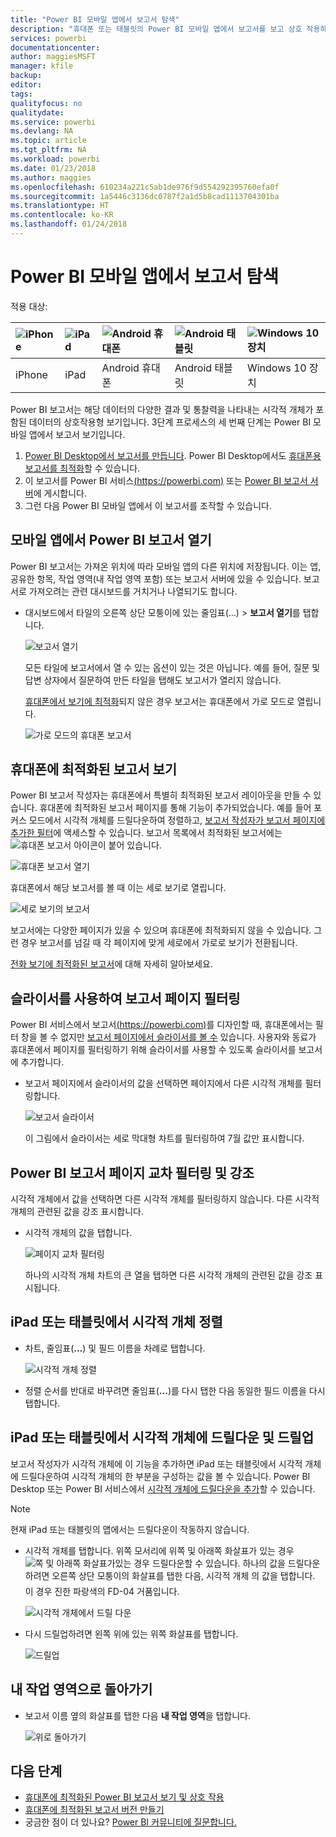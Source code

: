 ```yaml
---
title: "Power BI 모바일 앱에서 보고서 탐색"
description: "휴대폰 또는 태블릿의 Power BI 모바일 앱에서 보고서를 보고 상호 작용하는 방법에 대해 알아봅니다. Power BI 서비스 또는 Power BI Desktop에서 보고서를 만든 다음 모바일 앱에서 보고서와 상호 작용합니다. "
services: powerbi
documentationcenter: 
author: maggiesMSFT
manager: kfile
backup: 
editor: 
tags: 
qualityfocus: no
qualitydate: 
ms.service: powerbi
ms.devlang: NA
ms.topic: article
ms.tgt_pltfrm: NA
ms.workload: powerbi
ms.date: 01/23/2018
ms.author: maggies
ms.openlocfilehash: 610234a221c5ab1de976f9d554292395760efa0f
ms.sourcegitcommit: 1a5446c3136dc0787f2a1d5b8cad1113704301ba
ms.translationtype: HT
ms.contentlocale: ko-KR
ms.lasthandoff: 01/24/2018
---
```

# <a name="explore-reports-in-the-power-bi-mobile-apps"></a>Power BI 모바일 앱에서 보고서 탐색
적용 대상:

| ![iPhone](media/mobile-reports-in-the-mobile-apps/ios-logo-40-px.png) | ![iPad](media/mobile-reports-in-the-mobile-apps/ios-logo-40-px.png) | ![Android 휴대폰](media/mobile-reports-in-the-mobile-apps/android-logo-40-px.png) | ![Android 태블릿](media/mobile-reports-in-the-mobile-apps/android-logo-40-px.png) | ![Windows 10 장치](media/mobile-reports-in-the-mobile-apps/win-10-logo-40-px.png) |
|:--- |:--- |:--- |:--- |:--- |
| iPhone |iPad |Android 휴대폰 |Android 태블릿 |Windows 10 장치 |

Power BI 보고서는 해당 데이터의 다양한 결과 및 통찰력을 나타내는 시각적 개체가 포함된 데이터의 상호작용형 보기입니다. 3단계 프로세스의 세 번째 단계는 Power BI 모바일 앱에서 보고서 보기입니다.

1. [Power BI Desktop에서 보고서를 만듭니다](desktop-report-view.md). Power BI Desktop에서도 [휴대폰용 보고서를 최적화](mobile-apps-view-phone-report.md)할 수 있습니다. 
2. 이 보고서를 Power BI 서비스[(https://powerbi.com)](https://powerbi.com) 또는 [Power BI 보고서 서버](report-server/get-started.md)에 게시합니다.  
3. 그런 다음 Power BI 모바일 앱에서 이 보고서를 조작할 수 있습니다.

## <a name="open-a-power-bi-report-in-the-mobile-app"></a>모바일 앱에서 Power BI 보고서 열기
Power BI 보고서는 가져온 위치에 따라 모바일 앱의 다른 위치에 저장됩니다. 이는 앱, 공유한 항목, 작업 영역(내 작업 영역 포함) 또는 보고서 서버에 있을 수 있습니다. 보고서로 가져오려는 관련 대시보드를 거치거나 나열되기도 합니다.

* 대시보드에서 타일의 오른쪽 상단 모퉁이에 있는 줄임표(...) > **보고서 열기**를 탭합니다.
  
  ![보고서 열기](media/mobile-reports-in-the-mobile-apps/power-bi-android-open-report-tile.png)
  
  모든 타일에 보고서에서 열 수 있는 옵션이 있는 것은 아닙니다. 예를 들어, 질문 및 답변 상자에서 질문하여 만든 타일을 탭해도 보고서가 열리지 않습니다. 
  
  [휴대폰에서 보기에 최적화](mobile-reports-in-the-mobile-apps.md#view-reports-optimized-for-phones)되지 않은 경우 보고서는 휴대폰에서 가로 모드로 열립니다.
  
  ![가로 모드의 휴대폰 보고서](media/mobile-reports-in-the-mobile-apps/power-bi-iphone-report-landscape.png)

## <a name="view-reports-optimized-for-phones"></a>휴대폰에 최적화된 보고서 보기
Power BI 보고서 작성자는 휴대폰에서 특별히 최적화된 보고서 레이아웃을 만들 수 있습니다. 휴대폰에 최적화된 보고서 페이지를 통해 기능이 추가되었습니다. 예를 들어 포커스 모드에서 시각적 개체를 드릴다운하여 정렬하고, [보고서 작성자가 보고서 페이지에 추가한 필터](mobile-apps-view-phone-report.md#filter-the-report-page-on-a-phone)에 액세스할 수 있습니다. 보고서 목록에서 최적화된 보고서에는 ![휴대폰 보고서 아이콘](media/mobile-reports-in-the-mobile-apps/power-bi-phone-report-icon.png)이 붙어 있습니다.

![휴대폰 보고서 열기](media/mobile-reports-in-the-mobile-apps/power-bi-android-phone-report.png)

휴대폰에서 해당 보고서를 볼 때 이는 세로 보기로 열립니다.

![세로 보기의 보고서](media/mobile-reports-in-the-mobile-apps/07-power-bi-phone-report-portrait.png)

 보고서에는 다양한 페이지가 있을 수 있으며 휴대폰에 최적화되지 않을 수 있습니다. 그런 경우 보고서를 넘길 때 각 페이지에 맞게 세로에서 가로로 보기가 전환됩니다.

[전화 보기에 최적화된 보고서](mobile-apps-view-phone-report.md)에 대해 자세히 알아보세요.

## <a name="use-slicers-to-filter-a-report-page"></a>슬라이서를 사용하여 보고서 페이지 필터링
Power BI 서비스에서 보고서[(https://powerbi.com)](https://powerbi.com)를 디자인할 때, 휴대폰에서는 필터 창을 볼 수 없지만 [보고서 페이지에서 슬라이서를 볼 수](power-bi-visualization-slicers.md) 있습니다. 사용자와 동료가 휴대폰에서 페이지를 필터링하기 위해 슬라이서를 사용할 수 있도록 슬라이서를 보고서에 추가합니다.

* 보고서 페이지에서 슬라이서의 값을 선택하면 페이지에서 다른 시각적 개체를 필터링합니다.
  
  ![보고서 슬라이서](media/mobile-reports-in-the-mobile-apps/power-bi-android-tablet-report-slicer.png)
  
  이 그림에서 슬라이서는 세로 막대형 차트를 필터링하여 7월 값만 표시합니다.

## <a name="cross-filter-and-highlight-a-power-bi-report-page"></a>Power BI 보고서 페이지 교차 필터링 및 강조
시각적 개체에서 값을 선택하면 다른 시각적 개체를 필터링하지 않습니다. 다른 시각적 개체의 관련된 값을 강조 표시합니다.

* 시각적 개체의 값을 탭합니다.
  
  ![페이지 교차 필터링](media/mobile-reports-in-the-mobile-apps/power-bi-android-tablet-report-highlight.png)
  
  하나의 시각적 개체 차트의 큰 열을 탭하면 다른 시각적 개체의 관련된 값을 강조 표시됩니다. 

## <a name="sort-a-visual-on-an-ipad-or-a-tablet"></a>iPad 또는 태블릿에서 시각적 개체 정렬
* 차트, 줄임표(**...**) 및 필드 이름을 차례로 탭합니다.
  
   ![시각적 개체 정렬](media/mobile-reports-in-the-mobile-apps/power-bi-android-tablet-report-sort.png)
* 정렬 순서를 반대로 바꾸려면 줄임표(**...**)를 다시 탭한 다음 동일한 필드 이름을 다시 탭합니다.

## <a name="drill-down-and-up-in-a-visual-on-an-ipad-or-a-tablet"></a>iPad 또는 태블릿에서 시각적 개체에 드릴다운 및 드릴업
보고서 작성자가 시각적 개체에 이 기능을 추가하면 iPad 또는 태블릿에서 시각적 개체에 드릴다운하여 시각적 개체의 한 부분을 구성하는 값을 볼 수 있습니다. Power BI Desktop 또는 Power BI 서비스에서 [시각적 개체에 드릴다운을 추가](power-bi-visualization-drill-down.md)할 수 있습니다. 

> [!NOTE]
> 현재 iPad 또는 태블릿의 맵에서는 드릴다운이 작동하지 않습니다.
> 
> 

* 시각적 개체를 탭합니다. 위쪽 모서리에 위쪽 및 아래쪽 화살표가 있는 경우 ![쪽 및 아래쪽 화살표가](media/mobile-reports-in-the-mobile-apps/power-bi-mobile-drill-up-down.png)있는 경우 드릴다운할 수 있습니다. 하나의 값을 드릴다운하려면 오른쪽 상단 모퉁이의 화살표를 탭한 다음, 시각적 개체 &#151;의 값을 탭합니다. 이 경우 진한 파랑색의 FD-04 거품입니다.
  
  ![시각적 개체에서 드릴 다운](media/mobile-reports-in-the-mobile-apps/power-bi-mobile-drill-down-one.png)
* 다시 드릴업하려면 왼쪽 위에 있는 위쪽 화살표를 탭합니다.
  
  ![드릴업](media/mobile-reports-in-the-mobile-apps/power-bi-mobile-drill-up.png)

## <a name="go-back-to-my-workspace"></a>내 작업 영역으로 돌아가기
* 보고서 이름 옆의 화살표를 탭한 다음 **내 작업 영역**을 탭합니다.
  
  ![위로 돌아가기](media/mobile-reports-in-the-mobile-apps/power-bi-iphone-report-back.png)

## <a name="next-steps"></a>다음 단계
* [휴대폰에 최적화된 Power BI 보고서 보기 및 상호 작용](mobile-apps-view-phone-report.md)
* [휴대폰에 최적화된 보고서 버전 만들기](desktop-create-phone-report.md)
* 궁금한 점이 더 있나요? [Power BI 커뮤니티에 질문합니다.](http://community.powerbi.com/)

